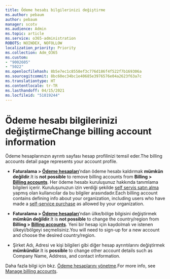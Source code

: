 ```yaml
---
title: Ödeme hesabı bilgilerinizi değiştirme
ms.author: pebaum
author: pebaum
manager: scotv
ms.audience: Admin
ms.topic: article
ms.service: o365-administration
ROBOTS: NOINDEX, NOFOLLOW
localization_priority: Priority
ms.collection: Adm_O365
ms.custom:
- "9002605"
- "5022"
ms.openlocfilehash: 8b5e7ec1c8558ef3c776d186f4f522f7b169306a
ms.sourcegitcommit: 8bc60ec34bc1e40685e3976576e04a2623f63a7c
ms.translationtype: HT
ms.contentlocale: tr-TR
ms.lasthandoff: 04/15/2021
ms.locfileid: "51819244"
---
```

# <a name="change-billing-account-information"></a><span data-ttu-id="7fecc-102">Ödeme hesabı bilgilerinizi değiştirme</span><span class="sxs-lookup"><span data-stu-id="7fecc-102">Change billing account information</span></span>

<span data-ttu-id="7fecc-103">Ödeme hesaplarınızın ayrıntı sayfası hesap profilinizi temsil eder.</span><span class="sxs-lookup"><span data-stu-id="7fecc-103">The billing accounts detail page represents your account profile.</span></span>

- <span data-ttu-id="7fecc-104">**Faturalama > [Ödeme hesapları](https://go.microsoft.com/fwlink/p/?linkid=2084771)**’ndan ödeme hesabı kaldırmak **mümkün değildir**.</span><span class="sxs-lookup"><span data-stu-id="7fecc-104">It is **not possible** to remove billing accounts from **Billing > [Billing accounts](https://go.microsoft.com/fwlink/p/?linkid=2084771)**.</span></span> <span data-ttu-id="7fecc-105">Her ödeme hesabı kuruluşunuz hakkında tanımlama bilgileri içerir. Kuruluşunuzun izin verdiği şekilde [self servis satın alma](https://docs.microsoft.com/microsoft-365/commerce/subscriptions/manage-self-service-purchases-admins) yapmış olan kullanıcılar da bu bilgiler arasındadır.</span><span class="sxs-lookup"><span data-stu-id="7fecc-105">Each billing account contains defining info about your organization, including users who have made a [self-service purchase](https://docs.microsoft.com/microsoft-365/commerce/subscriptions/manage-self-service-purchases-admins) as allowed by your organization.</span></span> 

- <span data-ttu-id="7fecc-106">**Faturalama > [Ödeme hesapları](https://go.microsoft.com/fwlink/p/?linkid=2084771)**’ndan ülke/bölge bilgisini değiştirmek **mümkün değildir**.</span><span class="sxs-lookup"><span data-stu-id="7fecc-106">It is **not possible** to change the country/region from **Billing > [Billing accounts](https://go.microsoft.com/fwlink/p/?linkid=2084771)**.</span></span> <span data-ttu-id="7fecc-107">Yeni bir hesap için kaydolmalı ve istenen ülkeyi/bölgeyi seçmelisiniz.</span><span class="sxs-lookup"><span data-stu-id="7fecc-107">You will need to sign-up for a new account and choose the desired country/region.</span></span> 

- <span data-ttu-id="7fecc-108">Şirket Adı, Adresi ve kişi bilgileri gibi diğer hesap ayrıntılarını değiştirmek **mümkündür**.</span><span class="sxs-lookup"><span data-stu-id="7fecc-108">It is **possible** to change other account details such as Company Name, Address, and contact information.</span></span> 

<span data-ttu-id="7fecc-109">Daha fazla bilgi için bkz. [Ödeme hesaplarını yönetme](https://docs.microsoft.com/microsoft-365/commerce/manage-billing-accounts).</span><span class="sxs-lookup"><span data-stu-id="7fecc-109">For more info, see [Manage billing accounts](https://docs.microsoft.com/microsoft-365/commerce/manage-billing-accounts).</span></span> 
